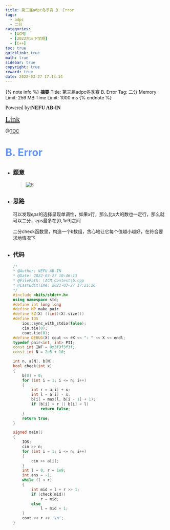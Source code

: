 ```yaml
---
title: 第三届adpc冬季赛 B. Error
tags:
  - adpc
  - 二分
categories:
  - [ACM]
  - [2022大三下学期]
  - [C++]
toc: true
quicklink: true
math: true
sidebar: true
copyright: true
reward: true
date: 2022-03-27 17:13:14
---
```



{% note info %}
**摘要**
Title: 第三届adpc冬季赛 B. Error
Tag: 二分
Memory Limit: 256 MB
Time Limit: 1000 ms
{% endnote %}
<!-- more -->

<font size=3 face=楷体>Powered by:**NEFU AB-IN**</font>

<font color=#FFA500 size=5 face=楷体>[Link](http://oj.saikr.com/contest/19/problem/B)</font>

@[TOC](文章目录)

# <font color=#6495ED size=6>B. Error</font>

* ## <font size=4 face=粗体>题意</font>

  >![B](https://oss.ab-in.cn/Pictures/B.Error.png)

* ## <font size=4 face=粗体>思路</font>

  可以发现$eps$的选择呈现单调性，如果$x$行，那么比$x$大的数也一定行，那么就可以二分，$eps$最多在$[0,1e9]$之间

  二分check函数里，构造一个b数组，贪心地让它每个值越小越好，在符合要求地情况下

* ## <font size=4 face=粗体>代码</font>

  ```cpp
  /*
  * @Author: NEFU AB-IN
  * @Date: 2022-03-27 10:46:13
  * @FilePath: \ACM\Contest\b.cpp
  * @LastEditTime: 2022-03-27 17:21:26
  */
  #include <bits/stdc++.h>
  using namespace std;
  #define int long long
  #define MP make_pair
  #define SZ(X) ((int)(X).size())
  #define IOS                                                                                                            \
      ios::sync_with_stdio(false);                                                                                       \
      cin.tie(0);                                                                                                        \
      cout.tie(0);
  #define DEBUG(X) cout << #X << ": " << X << endl;
  typedef pair<int, int> PII;
  const int INF = 0x3f3f3f3f;
  const int N = 2e5 + 10;

  int n, a[N], b[N];
  bool check(int x)
  {
      b[0] = 0;
      for (int i = 1; i <= n; i++)
      {
          int r = a[i] + x;
          int l = a[i] - x;
          b[i] = max(l, b[i - 1] + 1);
          if (b[i] > r || b[i] < l)
              return false;
      }
      return true;
  }

  signed main()
  {
      IOS;
      cin >> n;
      for (int i = 1; i <= n; i++)
      {
          cin >> a[i];
      }
      int l = 0, r = 1e9;
      int ans = -1;
      while (l < r)
      {
          int mid = l + r >> 1;
          if (check(mid))
              r = mid;
          else
              l = mid + 1;
      }
      cout << r << '\n';
  }
  ```